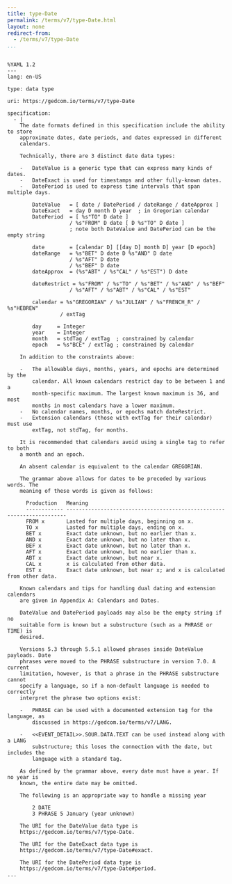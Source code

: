```yaml
---
title: type-Date
permalink: /terms/v7/type-Date.html
layout: none
redirect-from:
  - /terms/v7/type-Date
...
```


```

%YAML 1.2
---
lang: en-US

type: data type

uri: https://gedcom.io/terms/v7/type-Date

specification:
  - |
    The date formats defined in this specification include the ability to store
    approximate dates, date periods, and dates expressed in different
    calendars.
    
    Technically, there are 3 distinct date data types:
    
    -   DateValue is a generic type that can express many kinds of dates.
    -   DateExact is used for timestamps and other fully-known dates.
    -   DatePeriod is used to express time intervals that span multiple days.
    
        DateValue   = [ date / DatePeriod / dateRange / dateApprox ]
        DateExact   = day D month D year  ; in Gregorian calendar
        DatePeriod  = [ %s"TO" D date ]
                    / %s"FROM" D date [ D %s"TO" D date ]
                    ; note both DateValue and DatePeriod can be the empty string
    
        date        = [calendar D] [[day D] month D] year [D epoch]
        dateRange   = %s"BET" D date D %s"AND" D date
                    / %s"AFT" D date
                    / %s"BEF" D date
        dateApprox  = (%s"ABT" / %s"CAL" / %s"EST") D date
    
        dateRestrict = %s"FROM" / %s"TO" / %s"BET" / %s"AND" / %s"BEF"
                    / %s"AFT" / %s"ABT" / %s"CAL" / %s"EST"
    
        calendar = %s"GREGORIAN" / %s"JULIAN" / %s"FRENCH_R" / %s"HEBREW"
                 / extTag
    
        day     = Integer
        year    = Integer
        month   = stdTag / extTag  ; constrained by calendar
        epoch   = %s"BCE" / extTag ; constrained by calendar
    
    In addition to the constraints above:
    
    -   The allowable days, months, years, and epochs are determined by the
        calendar. All known calendars restrict day to be between 1 and a
        month-specific maximum. The largest known maximum is 36, and most
        months in most calendars have a lower maximum.
    -   No calendar names, months, or epochs match dateRestrict.
    -   Extension calendars (those with extTag for their calendar) must use
        extTag, not stdTag, for months.
    
    It is recommended that calendars avoid using a single tag to refer to both
    a month and an epoch.
    
    An absent calendar is equivalent to the calendar GREGORIAN.
    
    The grammar above allows for dates to be preceded by various words. The
    meaning of these words is given as follows:
    
      Production   Meaning
      ------------ ----------------------------------------------------------------------
      FROM x       Lasted for multiple days, beginning on x.
      TO x         Lasted for multiple days, ending on x.
      BET x        Exact date unknown, but no earlier than x.
      AND x        Exact date unknown, but no later than x.
      BEF x        Exact date unknown, but no later than x.
      AFT x        Exact date unknown, but no earlier than x.
      ABT x        Exact date unknown, but near x.
      CAL x        x is calculated from other data.
      EST x        Exact date unknown, but near x; and x is calculated from other data.
    
    Known calendars and tips for handling dual dating and extension calendars
    are given in Appendix A: Calendars and Dates.
    
    DateValue and DatePeriod payloads may also be the empty string if no
    suitable form is known but a substructure (such as a PHRASE or TIME) is
    desired.
    
    Versions 5.3 through 5.5.1 allowed phrases inside DateValue payloads. Date
    phrases were moved to the PHRASE substructure in version 7.0. A current
    limitation, however, is that a phrase in the PHRASE substructure cannot
    specify a language, so if a non-default language is needed to correctly
    interpret the phrase two options exist:
    
    -   PHRASE can be used with a documented extension tag for the language, as
        discussed in https://gedcom.io/terms/v7/LANG.
    
    -   <<EVENT_DETAIL>>.SOUR.DATA.TEXT can be used instead along with a LANG
        substructure; this loses the connection with the date, but includes the
        language with a standard tag.
    
    As defined by the grammar above, every date must have a year. If no year is
    known, the entire date may be omitted.
    
    The following is an appropriate way to handle a missing year
    
        2 DATE
        3 PHRASE 5 January (year unknown)
    
    The URI for the DateValue data type is
    https://gedcom.io/terms/v7/type-Date.
    
    The URI for the DateExact data type is
    https://gedcom.io/terms/v7/type-Date#exact.
    
    The URI for the DatePeriod data type is
    https://gedcom.io/terms/v7/type-Date#period.
...

```
